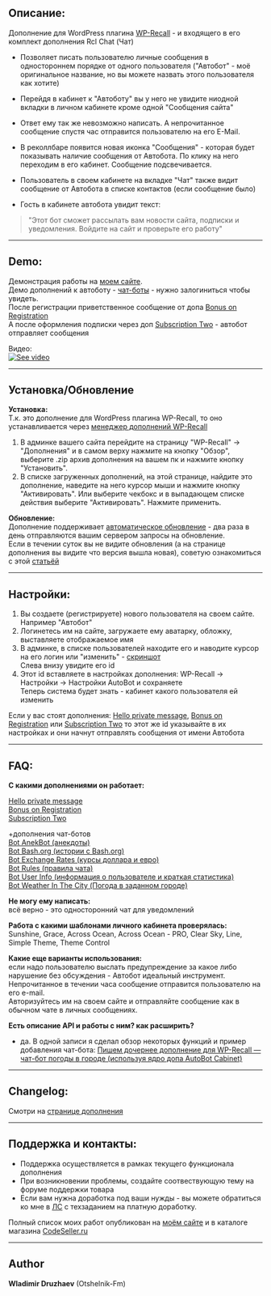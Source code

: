 ## Описание:  

Дополнение для WordPress плагина [WP-Recall](https://wordpress.org/plugins/wp-recall/) - и входящего в его комплект дополнения Rcl Chat (Чат)  
- Позволяет писать пользователю личные сообщения в одностороннем порядке от одного пользователя ("Автобот" - моё оригинальное название, но вы можете назвать этого пользователя как хотите)  
- Перейдя в кабинет к "Автоботу" вы у него не увидите ниодной вкладки в личном кабинете кроме одной "Сообщения сайта"  
- Ответ ему так же невозможно написать. А непрочитанное сообщение спустя час отправится пользователю на его E-Mail.  

- В реколлбаре появится новая иконка "Сообщения" - которая будет показывать наличие сообщения от Автобота. По клику на него переходим в его кабинет. Сообщение подсвечивается.  
- Пользователь в своем кабинете на вкладке "Чат" также видит сообщение от Автобота в списке контактов (если сообщение было)  

- Гость в кабинете автобота увидит текст:  
> "Этот бот сможет рассылать вам новости сайта, подписки и уведомления. Войдите на сайт и проверьте его работу"

------------------------------


## Demo:  

Демонстрация работы на [моем сайте](https://otshelnik-fm.ru/author/autobot/).  
Демо дополнений к автоботу - [чат-боты](https://otshelnik-fm.ru/chat/) - нужно залогиниться чтобы увидеть.  
После регистрации приветственное сообщение от допа [Bonus on Registration](https://codeseller.ru/products/bonus-on-registration-bonus-za-registraciyu-i-lichnoe-soobshhenie/)  
А после оформления подписки через доп [Subscription Two](https://codeseller.ru/products/subscription-two/) - автобот отправляет сообщения  

Видео:  
[![See video](https://img.youtube.com/vi/IXerberpR1o/0.jpg)](https://www.youtube.com/watch?v=IXerberpR1o "See video")  

------------------------------

## Установка/Обновление  

**Установка:**  
Т.к. это дополнение для WordPress плагина WP-Recall, то оно устанавливается через [менеджер дополнений WP-Recall](https://codeseller.ru/obshhie-svedeniya-o-dopolneniyax-wp-recall/)  

1. В админке вашего сайта перейдите на страницу "WP-Recall" -> "Дополнения" и в самом верху нажмите на кнопку "Обзор", выберите .zip архив дополнения на вашем пк и нажмите кнопку "Установить".  
2. В списке загруженных дополнений, на этой странице, найдите это дополнение, наведите на него курсор мыши и нажмите кнопку "Активировать". Или выберите чекбокс и в выпадающем списке действия выберите "Активировать". Нажмите применить.  


**Обновление:**  
Дополнение поддерживает [автоматическое обновление](https://codeseller.ru/avtomaticheskie-obnovleniya-dopolnenij-plagina-wp-recall/) - два раза в день отправляются вашим сервером запросы на обновление.  
Если в течении суток вы не видите обновления (а на странице дополнения вы видите что версия вышла новая), советую ознакомиться с этой [статьёй](https://codeseller.ru/post-group/rabota-wordpress-krona-cron-prinuditelnoe-vypolnenie-kron-zadach-dlya-wp-recall/) 

------------------------------

## Настройки:  
1. Вы создаете (регистрируете) нового пользователя на своем сайте. Например "Автобот"  
2. Логинетесь им на сайте, загружаете ему аватарку, обложку, выставляете отображаемое имя  
3. В админке, в списке пользователей находите его и наводите курсор на его логин или "изменить" - [скриншот](https://yadi.sk/i/6lWNkCrO3QXyuw)  
Слева внизу увидите его id  
4. Этот id вставляете в настройках дополнения: WP-Recall -> Настройки -> Настройки AutoBot и сохраняете  
Теперь система будет знать - кабинет какого пользователя ей изменить  

Если у вас стоят дополнения: [Hello private message](https://codeseller.ru/?p=8341),  [Bonus on Registration](https://codeseller.ru/?p=8350) или [Subscription Two](https://codeseller.ru/?p=16774) то этот же id указывайте в их настройках и они начнут отправлять сообщения от имени Автобота  

------------------------------

## FAQ:  
**С какими дополнениями он работает:**  

[Hello private message](https://codeseller.ru/?p=8341)  
[Bonus on Registration](https://codeseller.ru/?p=8350)  
[Subscription Two](https://codeseller.ru/?p=16774)  


+дополнения чат-ботов  
[Bot AnekBot (анекдоты)](https://codeseller.ru/?p=17441)  
[Bot Bash.org (истории с Bash.org)](https://codeseller.ru/?p=17446)  
[Bot Exchange Rates (курсы доллара и евро)](https://codeseller.ru/?p=17450)  
[Bot Rules (правила чата)](https://codeseller.ru/?p=17454)  
[Bot User Info (информация о пользователе и краткая статистика)](https://codeseller.ru/?p=17458)  
[Bot Weather In The City (Погода в заданном городе)](https://codeseller.ru/?p=17655)  


**Не могу ему написать:**  
всё верно - это односторонний чат для уведомлений  


**Работа с какими шаблонами личного кабинета проверялась:**  
Sunshine, Grace, Across Ocean, Across Ocean - PRO, Clear Sky, Line, Simple Theme, Theme Control  


**Какие еще варианты использования:**  
если надо пользователю выслать предупреждение за какое либо нарушение без обсуждения - Автобот идеальный инструмент. Непрочитанное в течении часа сообщение отправится пользователю на его e-mail.  
Авторизуйтесь им на своем сайте и отправляйте сообщение как в обычном чате в личных сообщениях.  


**Есть описание API и работы с ним? как расширить?**  
- да. В одной записи я сделал обзор некоторых функций и пример добавления чат-бота: [Пишем дочернее дополнение для WP-Recall — чат-бот погоды в городе (используя ядро допа AutoBot Cabinet)](https://codeseller.ru/?p=17464)   



------------------------------

## Changelog:  
Смотри на [странице дополнения](https://codeseller.ru/products/autobot-cabinet/?product-section=Changelog)  

------------------------------


## Поддержка и контакты:  

* Поддержка осуществляется в рамках текущего функционала дополнения  
* При возникновении проблемы, создайте соотвествующую тему на форуме поддержки товара  
* Если вам нужна доработка под ваши нужды - вы можете обратиться ко мне в [ЛС](https://codeseller.ru/author/otshelnik-fm/?tab=chat) с техзаданием на платную доработку.  

Полный список моих работ опубликован на [моём сайте](https://otshelnik-fm.ru/all-my-addons-for-wp-recall/) и в каталоге магазина [CodeSeller.ru](https://codeseller.ru/author/otshelnik-fm/?tab=publics&subtab=type-products)  

------------------------------

## Author  

**Wladimir Druzhaev** (Otshelnik-Fm)  


